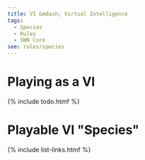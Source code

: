 ```yaml
---
title: VI &mdash; Virtual Intelligence
tags:
  - Species
  - Rules
  - SWN Core
see: rules/species
---
```

# Playing as a VI

{% include todo.htmf %}

# Playable VI "Species"

{% include list-links.htmf %}
